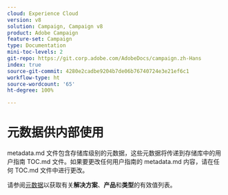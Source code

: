 ```yaml
---
cloud: Experience Cloud
version: v8
solution: Campaign, Campaign v8
product: Adobe Campaign
feature-set: Campaign
type: Documentation
mini-toc-levels: 2
git-repo: https://git.corp.adobe.com/AdobeDocs/campaign.zh-Hans
index: true
source-git-commit: 4280e2cadbe9204b7de06b76740724e3e21ef6c1
workflow-type: ht
source-wordcount: '65'
ht-degree: 100%

---
```



# 元数据供内部使用

metadata.md 文件包含存储库级别的元数据，这些元数据将传递到存储库中的用户指南 TOC.md 文件。如果要更改任何用户指南的 metadata.md 内容，请在任何 TOC.md 文件中进行更改。

请参阅[元数据](https://experienceleague.adobe.com/docs/authoring-guide-exl/using/editing/user-guide-setup/metadata.html?lang=zh-Hans)以获取有关&#x200B;**解决方案**、**产品**&#x200B;和&#x200B;**类型**&#x200B;的有效值列表。
